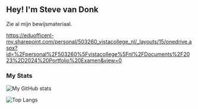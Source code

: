 ## Hey! I'm Steve van Donk 

Zie al mijn bewijsmateriaal.

https://eduofficenl-my.sharepoint.com/personal/503260_vistacollege_nl/_layouts/15/onedrive.aspx?id=%2Fpersonal%2F503260%5Fvistacollege%5Fnl%2FDocuments%2F2023%2D2024%20Portfolio%20Examen&view=0

### My Stats

![My GitHub stats](https://github-readme-stats.vercel.app/api?username=StevevnDonk&count_private=true&show_icons=true&theme=radical)

![Top Langs](https://github-readme-stats.vercel.app/api/top-langs/?username=StevevnDonk&theme=radical)
